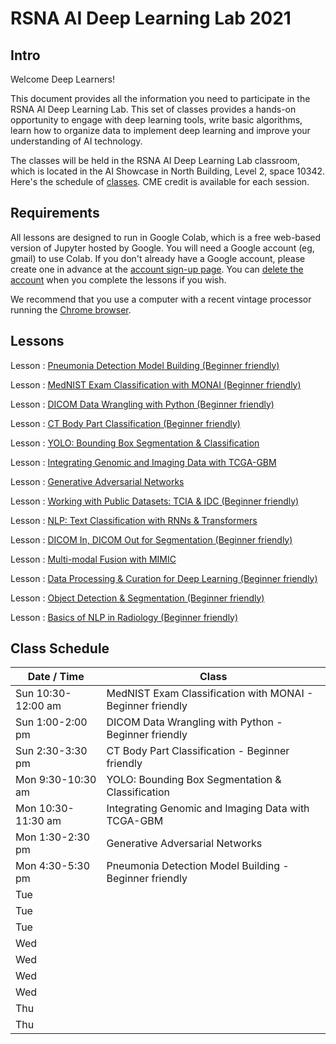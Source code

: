 
# RSNA AI Deep Learning Lab 2021

## Intro

Welcome Deep Learners!  

This document provides all the information you need to participate in the RSNA AI Deep Learning Lab. This set of classes provides a hands-on opportunity to engage with deep learning tools, write basic algorithms, learn how to organize data to implement deep learning and improve your understanding of AI technology. 

The classes will be held in the RSNA AI Deep Learning Lab classroom, which is located in the AI Showcase in North Building, Level 2, space 10342. Here's the schedule of [classes](#class-schedule). CME credit is available for each session.


## Requirements

All lessons are designed to run in Google Colab, which is a free web-based version of Jupyter hosted by Google. You will need a Google account (eg, gmail) to use Colab. If you don't already have a Google account, please create one in advance at the [account sign-up page](https://accounts.google.com/signup/v2/webcreateaccount?flowName=GlifWebSignIn&flowEntry=SignUp). You can [delete the account](https://support.google.com/accounts/answer/32046?hl=en) when you complete the lessons if you wish. 

We recommend that you use a computer with a recent vintage processor running the [Chrome browser](https://www.google.com/chrome/). 

## Lessons

Lesson : [Pneumonia Detection Model Building (Beginner friendly)](https://colab.research.google.com/gist/georgezero/8f7a8f3463fa7db8f89a7c7bb4c1b6cc/rsna-2021-deep-learning-lab-pneumonia-detection-model-building.ipynb)

Lesson : [MedNIST Exam Classification with MONAI (Beginner friendly)](https://colab.research.google.com/)


Lesson : [DICOM Data Wrangling with Python (Beginner friendly)](https://colab.research.google.com/)

Lesson : [CT Body Part Classification (Beginner friendly)](https://colab.research.google.com/)

Lesson : [YOLO: Bounding Box Segmentation &
Classification](https://colab.research.google.com/)

Lesson : [Integrating Genomic and Imaging Data
with TCGA-GBM](https://colab.research.google.com/)

Lesson : [Generative Adversarial Networks](https://colab.research.google.com/)

Lesson : [Working with Public Datasets:
TCIA & IDC (Beginner friendly)](https://colab.research.google.com/)

Lesson : [NLP: Text Classification with
RNNs & Transformers](https://colab.research.google.com/)

Lesson : [DICOM In, DICOM Out for Segmentation (Beginner friendly)](https://colab.research.google.com/)

Lesson : [Multi-modal Fusion with MIMIC](https://colab.research.google.com/)

Lesson : [Data Processing & Curation for
Deep Learning (Beginner friendly)](https://colab.research.google.com/)

Lesson : [Object Detection & Segmentation (Beginner friendly)](https://colab.research.google.com/)

Lesson : [Basics of NLP in Radiology (Beginner friendly)](https://colab.research.google.com/)


## Class Schedule

| Date / Time | Class |
| --- | --- |
| Sun 10:30-12:00 am | MedNIST Exam Classification with MONAI - Beginner friendly |
| Sun 1:00-2:00 pm | DICOM Data Wrangling with Python - Beginner friendly |
| Sun 2:30-3:30 pm | CT Body Part Classification - Beginner friendly |
| Mon 9:30-10:30 am | YOLO: Bounding Box Segmentation & Classification |
| Mon 10:30-11:30 am | Integrating Genomic and Imaging Data with TCGA-GBM |
| Mon 1:30-2:30 pm | Generative Adversarial Networks |
| Mon 4:30-5:30 pm | Pneumonia Detection Model Building - Beginner friendly |
| Tue | |
| Tue | |
| Tue | |
| Wed | |
| Wed | |
| Wed | |
| Wed | |
| Thu | |
| Thu | |

	
